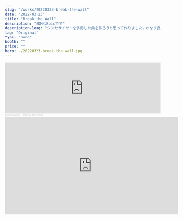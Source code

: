 ```yaml
---
slug: "/works/20220323-break-the-wall"
date: "2022-03-23"
title: "Break the Wall"
description: "EDMなEpicです"
description-long: "シンセサイザーを多用した曲を作ろうと思って作りました。かなり良くできたように感じています。"
tag: "Original"
type: "song"
booth: ""
price: ""
hero: ./20220323-break-the-wall.jpg
---
```


<iframe width="100%" height="166" scrolling="no" frameborder="no" allow="autoplay" src="https://w.soundcloud.com/player/?url=https%3A//api.soundcloud.com/tracks/1237276315&color=%23ff5500&auto_play=false&hide_related=false&show_comments=true&show_user=true&show_reposts=false&show_teaser=true"></iframe><div style="font-size: 10px; color: #cccccc;line-break: anywhere;word-break: normal;overflow: hidden;white-space: nowrap;text-overflow: ellipsis; font-family: Interstate,Lucida Grande,Lucida Sans Unicode,Lucida Sans,Garuda,Verdana,Tahoma,sans-serif;font-weight: 100;"><a href="https://soundcloud.com/kashiwade" title="Kashiwade" target="_blank" style="color: #cccccc; text-decoration: none;">Kashiwade</a> · <a href="https://soundcloud.com/kashiwade/break-the-wall" title="Break the Wall" target="_blank" style="color: #cccccc; text-decoration: none;">Break the Wall</a></div>

<iframe width="560" height="315" src="https://www.youtube.com/embed/yP9qCYPAvPo" title="YouTube video player" frameborder="0" allow="accelerometer; autoplay; clipboard-write; encrypted-media; gyroscope; picture-in-picture" allowfullscreen></iframe>